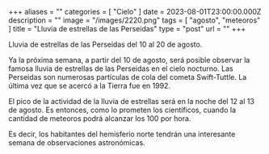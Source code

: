 +++
aliases = ""
categories = [ "Cielo" ]
date = 2023-08-01T23:00:00.000Z
description = ""
image = "/images/2220.png"
tags = [ "agosto", "meteoros" ]
title = "Lluvia de estrellas de las Perseidas"
type = "post"
url = ""
+++

Lluvia de estrellas de las Perseidas del 10 al 20 de agosto.

Ya la próxima semana, a partir del 10 de agosto, será posible observar la famosa lluvia de estrellas de las Perseidas en el cielo nocturno. Las Perseidas son numerosas partículas de cola del cometa Swift-Tuttle. La última vez que se acercó a la Tierra fue en 1992.

El pico de la actividad de la lluvia de estrellas será en la noche del 12 al 13 de agosto. Es entonces, como lo prometen los científicos, cuando la cantidad de meteoros podrá alcanzar los 100 por hora.

Es decir, los habitantes del hemisferio norte tendrán una interesante semana de observaciones astronómicas.
